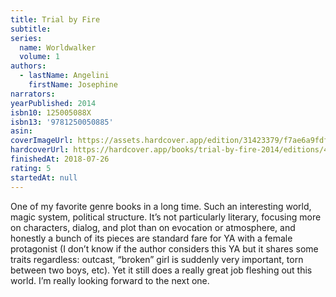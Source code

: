 ```yaml
---
title: Trial by Fire
subtitle:
series:
  name: Worldwalker
  volume: 1
authors:
  - lastName: Angelini
    firstName: Josephine
narrators:
yearPublished: 2014
isbn10: 125005088X
isbn13: '9781250050885'
asin:
coverImageUrl: https://assets.hardcover.app/edition/31423379/f7ae6a9fdf4d55a5f675a07d9ca8c02bff868e3b.jpeg
hardcoverUrl: https://hardcover.app/books/trial-by-fire-2014/editions/4091747
finishedAt: 2018-07-26
rating: 5
startedAt: null
---
```


One of my favorite genre books in a long time. Such an interesting world, magic system, political structure. It’s not particularly literary, focusing more on characters, dialog, and plot than on evocation or atmosphere, and honestly a bunch of its pieces are standard fare for YA with a female protagonist (I don’t know if the author considers this YA but it shares some traits regardless: outcast, “broken” girl is suddenly very important, torn between two boys, etc). Yet it still does a really great job fleshing out this world. I’m really looking forward to the next one.
